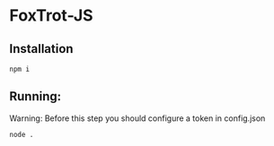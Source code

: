 # FoxTrot-JS
## Installation
```
npm i
```

## Running:
Warning: Before this step you should configure a token in config.json
```
node .
```
